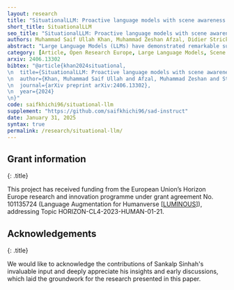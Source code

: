 ```yaml
---
layout: research
title: "SituationalLLM: Proactive language models with scene awareness for dynamic, contextual task guidance"
short_title: SituationalLLM
seo_title: "SituationalLLM: Proactive language models with scene awareness for dynamic, contextual task guidance"
authors: Muhammad Saif Ullah Khan, Muhammad Zeshan Afzal, Didier Stricker
abstract: "Large Language Models (LLMs) have demonstrated remarkable success in text-based reasoning tasks but struggle to provide actionable guidance in real-world physical environments. This limitation arises from their lack of situational awareness—an inability to recognize gaps in their understanding of a user’s physical context, leading to unreliable and overly generic instructions. To address this, we propose SituationalLLM, a novel approach that integrates structured scene representations into LLMs to improve context-aware assistance. SituationalLLM leverages scene graphs—structured representations of objects, attributes, and spatial relationships—to encode real-world environments in a text-based Scene Graph Language. We introduce the Situational Awareness Database for Instruct-Tuning (SAD-Instruct), which pairs diverse scene graphs with multi-agent dialogue, enabling LLMs to iteratively refine their guidance through clarifying questions. A LoRA-adapted LLaMA-3-8B model is fine-tuned on SAD-Instruct to bridge structured knowledge with natural language reasoning, enhancing its ability to recognize missing information and dynamically adjust responses. Qualitative evaluations show that SituationalLLM outperforms state-of-the-art LLMs (GPT-4, LLaMA-3) in providing precise, task-specific, and contextually relevant instructions. The model reduces hallucinations by proactively identifying missing environmental details and requesting clarifications before generating guidance. Through comparative analyses on everyday tasks (e.g., cooking, office assistance), SituationalLLM demonstrates superior adaptability, delivering grounded, user-centered recommendations. By integrating structured scene representations and iterative dialogue-based refinements, SituationalLLM enables more reliable, context-aware AI assistants. This research highlights the significance of bridging structured knowledge with natural language for enhanced real-world task guidance. Future work should focus on expanding scenario diversity and improving real-time scene perception to further enhance situational adaptability."
category: [Article, Open Research Europe, Large Language Models, Scene Graphs, Context-Aware Assistance, Situational Awareness]
arxiv: 2406.13302
bibtex: "@article{khan2024situational,
\n  title={SituationalLLM: Proactive language models with scene awareness for dynamic, contextual task guidance},
\n  author={Khan, Muhammad Saif Ullah and Afzal, Muhammad Zeshan and Stricker, Didier},
\n  journal={arXiv preprint arXiv:2406.13302},
\n  year={2024}
\n}"
code: saifkhichi96/situational-llm
supplement: "https://github.com/saifkhichi96/sad-instruct"
date: January 31, 2025
syntax: true
permalink: /research/situational-llm/
---
```


## Grant information
{: .title}

This project has received funding from the European Union’s Horizon Europe research and innovation programme under grant agreement No. 101135724 (Language Augmentation for Humanverse [[LUMINOUS](http://luminous-horizon.eu)]), addressing Topic HORIZON-CL4-2023-HUMAN-01-21.

## Acknowledgements
{: .title}

We would like to acknowledge the contributions of Sankalp Sinhah's invaluable input and deeply appreciate his insights and early discussions, which laid the groundwork for the research presented in this paper.
